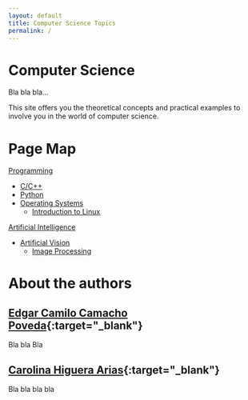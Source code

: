 ```yaml
---
layout: default
title: Computer Science Topics
permalink: /
---
```


# Computer Science

Bla bla bla...

This site offers you the theoretical concepts and practical examples to involve you in the world of computer science.

# Page Map

[Programming](/cstopics/programming)
* [C/C++](/cstopics/programming/c-c++)
* [Python](/cstopics/programming/python)
* [Operating Systems](/cstopics/programming/operating-systems)
    * [Introduction to Linux](/cstopics/programming/operating-systems/into-linux)

[Artificial Intelligence](/cstopics/artificial-intelligence)
* [Artificial Vision](/cstopics/programming/artificial-vision)
    * [Image Processing](/cstopics/programming/image-processing)

# About the authors

## [Edgar Camilo Camacho Poveda](https://scholar.google.com/citations?hl=en&user=tJG988kAAAAJ){:target="_blank"}

Bla bla Bla

## [Carolina Higuera Arias](https://scholar.google.com/citations?user=ZaxycbsAAAAJ&hl=en){:target="_blank"}

Bla bla bla bla
